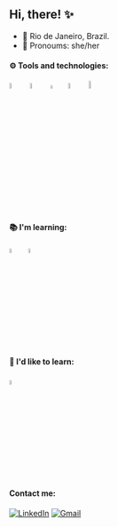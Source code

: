 ## Hi, there! ✨
-  📍 Rio de Janeiro, Brazil.
-  🙆 Pronoums: she/her

       

####  ⚙️ Tools and technologies:

[<img src="https://cdn.jsdelivr.net/gh/devicons/devicon/icons/postgresql/postgresql-original-wordmark.svg" width="5%"/>](https://www.postgresql.org/download/) &nbsp;  [<img src="https://camo.githubusercontent.com/c2e5be901c932b65a9987e6ae32cc19394d4ccb8c5d30d858216d054d6294f31/68747470733a2f2f63646e2e6a7364656c6976722e6e65742f67682f64657669636f6e732f64657669636f6e2f69636f6e732f707974686f6e2f707974686f6e2d6f726967696e616c2d776f72646d61726b2e737667" width="5%"/>](https://www.python.org/)  &nbsp;  [<img src="https://upload.wikimedia.org/wikipedia/commons/thumb/2/22/Pandas_mark.svg/1200px-Pandas_mark.svg.png" width="4%"/>](https://pandas.pydata.org/)  &nbsp;  [<img src="https://upload.wikimedia.org/wikipedia/commons/thumb/8/84/Matplotlib_icon.svg/1200px-Matplotlib_icon.svg.png" width="5%"/>](https://matplotlib.org/)  &nbsp; [<img src="https://seaborn.pydata.org/_images/logo-mark-lightbg.svg" width="6%"/>](https://seaborn.pydata.org/)  &nbsp; 

#### 📚 I'm learning:

[<img src="https://camo.githubusercontent.com/c41ed5b1e60ec27dd3af839ca284f8b3c9f5355ac92abf37c32372e30f9715a5/68747470733a2f2f696d672e69636f6e73382e636f6d2f636f6c6f722f3334342f7461626c6561752d736f6674776172652e706e67" width="4.5%"/>](https://www.tableau.com/pt-br)  &nbsp; [<img src="https://upload.wikimedia.org/wikipedia/commons/thumb/c/cf/New_Power_BI_Logo.svg/630px-New_Power_BI_Logo.svg.png" width="4.5%"/>](https://powerbi.microsoft.com/pt-br/)  &nbsp; 


#### 🧐 I'd like to learn:
[<img src="https://learn.microsoft.com/pt-br/azure/architecture/data-guide/images/logo_r.svg"
 width="4.5%"/>](https://www.r-project.org/)  &nbsp; 

#### Contact me:
[![LinkedIn](https://img.shields.io/badge/-LINKEDIN-0077B5?style=for-the-badge&logo=linkedin&logoColor=white)](https://www.linkedin.com/in/luizasampaiods/) [![Gmail](https://img.shields.io/badge/-Gmail-e3241e?style=for-the-badge&logo=Gmail&logoColor=white)](https://mail.google.com/mail/u/0/?fs=1&to=ssampaiolu@gmail.com&su=Contato%20via%20curr%C3%ADculo.&body=&bcc=&tf=cm)

<!-- Here are some ideas to get you started:

- 🌱 Atualemnte estou aprendendo:
- 👯 I’m looking to collaborate on ...
- 🤔 I’m looking for help with ...
- 💬 Ask me about ...
- 📫 How to reach me: ...
- 😄 Pronouns: ...
- ⚡ Fun fact: ...
--> 

